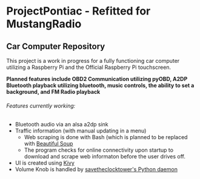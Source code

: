 # ProjectPontiac - Refitted for MustangRadio
## Car Computer Repository

This project is a work in progress for a fully functioning car computer utilizing a Raspberry Pi and the Official Raspberry Pi touchscreen.

**Planned features include OBD2 Communication utilizing pyOBD, A2DP Bluetooth playback utilizing bluetooth, music controls, the ability to set a background, and FM Radio playback**

###### Features currently working:
- Bluetooth audio via an alsa a2dp sink
- Traffic information (with manual updating in a menu)
  - Web scraping is done with Bash (which is planned to be replaced with [Beautiful Soup](https://www.crummy.com/software/BeautifulSoup/bs4/doc/)
  - The program checks for online connectivity upon startup to download and scrape web informaton before the user drives off.
- UI is created using [Kivy](https://kivy.org/#home)
- Volume Knob is handled by [savetheclocktower's Python daemon](https://gist.github.com/savetheclocktower/9b5f67c20f6c04e65ed88f2e594d43c1)
